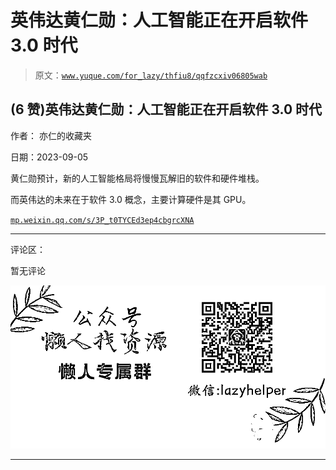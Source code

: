 # 英伟达黄仁勋：人工智能正在开启软件 3.0 时代

> 原文：[`www.yuque.com/for_lazy/thfiu8/qqfzcxiv06805wab`](https://www.yuque.com/for_lazy/thfiu8/qqfzcxiv06805wab)

## (6 赞)英伟达黄仁勋：人工智能正在开启软件 3.0 时代

作者： 亦仁的收藏夹

日期：2023-09-05

黄仁勋预计，新的人工智能格局将慢慢瓦解旧的软件和硬件堆栈。

而英伟达的未来在于软件 3.0 概念，主要计算硬件是其 GPU。

[`mp.weixin.qq.com/s/3P_t0TYCEd3ep4cbgrcXNA`](https://mp.weixin.qq.com/s/3P_t0TYCEd3ep4cbgrcXNA)

* * *

评论区：

暂无评论

![](img/1c37d505930596d12a88ab23e11aa07a.png)

* * *